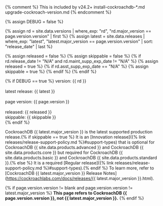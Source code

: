 {% comment %}
  This is included by v24.2+ install-cockroachdb-*.md upgrade-cockroach-version.md
{% endcomment %}

{% assign DEBUG = false %}

{% assign rd = site.data.versions | where_exp: "rd", "rd.major_version == page.version.version" | first %}
{% assign latest = site.data.releases | where_exp: "latest", "latest.major_version == page.version.version" | sort: "release_date" | last %}

{% assign released = false %}
{% assign skippable = false %}
{% if rd.release_date != "N/A" and rd.maint_supp_exp_date != "N/A" %}
    {% assign released = true %}
    {% if rd.asst_supp_exp_date == "N/A" %}
        {% assign skippable = true %}
    {% endif %}
{% endif %}

{% if DEBUG == true %}
version: {{ rd }}<br /><br />
latest release: {{ latest }}<br /><br />
page version: {{ page.version }}<br /><br />
released: {{ released }}<br />
skippable: {{ skippable }}<br />
{% endif %}

CockroachDB {{ latest.major_version }} is the latest supported production release.{% if skippable == true %} It is an [Innovation release]({% link releases/release-support-policy.md %}#support-types) that is optional for CockroachDB {{ site.data.products.advanced }} and CockroachDB {{ site.data.products.core }} but required for CockroachDB {{ site.data.products.basic }} and CockroachDB {{ site.data.products.standard }}.{% else %} It is a required [Regular release]({% link releases/release-support-policy.md %}#support-types).{% endif %} To learn more, refer to [CockroachDB {{ latest.major_version }} Release Notes](https://cockroachlabs.com/docs/releases/{{ latest.major_version }}.html).

{% if page.version.version != blank and page.version.version != latest.major_version %}
**This page refers to CockroachDB {{ page.version.version }}, not {{ latest.major_version }}.**
{% endif %}

